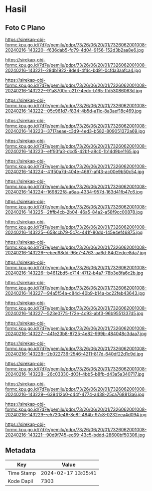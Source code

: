 # Hasil

## Foto C Plano

https://sirekap-obj-formc.kpu.go.id/7d7e/pemilu/pdpr/73/26/06/20/01/7326062001008-20240216-143220--f636dab5-fd79-4d04-9156-152d3b2aa8e6.jpg

https://sirekap-obj-formc.kpu.go.id/7d7e/pemilu/pdpr/73/26/06/20/01/7326062001008-20240216-143221--28db1922-8de4-4f4c-bd91-0cfda3aafca4.jpg

https://sirekap-obj-formc.kpu.go.id/7d7e/pemilu/pdpr/73/26/06/20/01/7326062001008-20240216-143222--91a8700c-c217-4edc-b165-ffd53086063d.jpg

https://sirekap-obj-formc.kpu.go.id/7d7e/pemilu/pdpr/73/26/06/20/01/7326062001008-20240216-143222--05c961d7-f834-4b5d-a11c-8a3aef18c469.jpg

https://sirekap-obj-formc.kpu.go.id/7d7e/pemilu/pdpr/73/26/06/20/01/7326062001008-20240216-143223--3717aeae-c3d9-4ed3-b582-809051372a69.jpg

https://sirekap-obj-formc.kpu.go.id/7d7e/pemilu/pdpr/73/26/06/20/01/7326062001008-20240216-143223--eff93fa3-dcd5-42bf-a8c0-1b14d9be1165.jpg

https://sirekap-obj-formc.kpu.go.id/7d7e/pemilu/pdpr/73/26/06/20/01/7326062001008-20240216-143224--41f50a7d-404e-4697-af43-ac00e9b50c54.jpg

https://sirekap-obj-formc.kpu.go.id/7d7e/pemilu/pdpr/73/26/06/20/01/7326062001008-20240216-143224--169822f8-a6aa-4334-957d-163d41fb47c6.jpg

https://sirekap-obj-formc.kpu.go.id/7d7e/pemilu/pdpr/73/26/06/20/01/7326062001008-20240216-143225--2fffb4cb-2b04-46a5-84a2-a58f9cc00878.jpg

https://sirekap-obj-formc.kpu.go.id/7d7e/pemilu/pdpr/73/26/06/20/01/7326062001008-20240216-143225--658ccb79-5c7c-441f-80dd-145e4ef46875.jpg

https://sirekap-obj-formc.kpu.go.id/7d7e/pemilu/pdpr/73/26/06/20/01/7326062001008-20240216-143226--ebed98dd-96e7-4763-aa6d-84d2edce8da7.jpg

https://sirekap-obj-formc.kpu.go.id/7d7e/pemilu/pdpr/73/26/06/20/01/7326062001008-20240216-143226--b4612bd5-c714-47f2-b4a7-78b3e8fa6c2b.jpg

https://sirekap-obj-formc.kpu.go.id/7d7e/pemilu/pdpr/73/26/06/20/01/7326062001008-20240216-143227--94a5f54a-c84d-40b9-b14a-bc22feb43643.jpg

https://sirekap-obj-formc.kpu.go.id/7d7e/pemilu/pdpr/73/26/06/20/01/7326062001008-20240216-143227--523e0775-f72e-4c93-abf3-96b9551337d5.jpg

https://sirekap-obj-formc.kpu.go.id/7d7e/pemilu/pdpr/73/26/06/20/01/7326062001008-20240216-143227--441e23b8-8725-4e82-999b-484048c3daa7.jpg

https://sirekap-obj-formc.kpu.go.id/7d7e/pemilu/pdpr/73/26/06/20/01/7326062001008-20240216-143228--2b022736-2546-4211-817d-640df22d1c9d.jpg

https://sirekap-obj-formc.kpu.go.id/7d7e/pemilu/pdpr/73/26/06/20/01/7326062001008-20240216-143228--26c03330-d03f-4bb5-b8fb-d43a5a340717.jpg

https://sirekap-obj-formc.kpu.go.id/7d7e/pemilu/pdpr/73/26/06/20/01/7326062001008-20240216-143229--639412b0-c44f-4774-a438-25ca768813a6.jpg

https://sirekap-obj-formc.kpu.go.id/7d7e/pemilu/pdpr/73/26/06/20/01/7326062001008-20240216-143229--e5720e46-8e8f-484b-97c8-0232eea4d094.jpg

https://sirekap-obj-formc.kpu.go.id/7d7e/pemilu/pdpr/73/26/06/20/01/7326062001008-20240216-143221--90d9f745-ec69-43c5-bddd-28600bf50306.jpg


## Metadata

| Key        | Value               |
| ---------- | ------------------- |
| Time Stamp | 2024-02-17 13:05:41 |
| Kode Dapil | 7303                |




